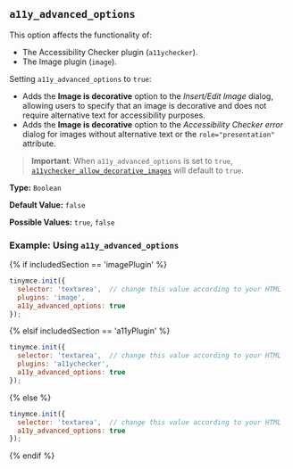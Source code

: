 ## `a11y_advanced_options`

This option affects the functionality of:

- The Accessibility Checker plugin (`a11ychecker`).
- The Image plugin (`image`).

Setting `a11y_advanced_options` to `true`:

- Adds the **Image is decorative** option to the _Insert/Edit Image_ dialog, allowing users to specify that an image is decorative and does not require alternative text for accessibility purposes.
- Adds the **Image is decorative** option to the _Accessibility Checker error_ dialog for images without alternative text or the `role="presentation"` attribute.

> **Important**: When `a11y_advanced_options` is set to `true`, [`a11ychecker_allow_decorative_images`]({{site.baseurl}}/plugins/a11ychecker/#a11ychecker_allow_decorative_images) will default to `true`.

**Type:** `Boolean`

**Default Value:** `false`

**Possible Values:** `true`, `false`

### Example: Using `a11y_advanced_options`

{% if includedSection == 'imagePlugin' %}
```js
tinymce.init({
  selector: 'textarea',  // change this value according to your HTML
  plugins: 'image',
  a11y_advanced_options: true
});
```
{% elsif includedSection == 'a11yPlugin' %}
```js
tinymce.init({
  selector: 'textarea',  // change this value according to your HTML
  plugins: 'a11ychecker',
  a11y_advanced_options: true
});
```
{% else %}
```js
tinymce.init({
  selector: 'textarea',  // change this value according to your HTML
  a11y_advanced_options: true
});
```
{% endif %}
